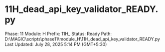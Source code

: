 # 11H_dead_api_key_validator_READY.py

Phase: 11
Module: H
Prefix: 11H_
Status: Ready
Path: D:\MAGIC\scripts\phase11\module_H\11H_dead_api_key_validator_READY.py
Last Updated: July 28, 2025 5:14 PM (GMT+5:30)